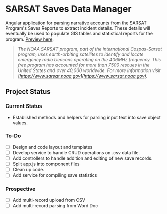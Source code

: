 # SARSAT Saves Data Manager
Angular application for parsing narrative accounts from the SARSAT Program's Saves Reports to extract incident details. These details will eventually be used to populate GIS tables and statistical reports for the program. [Preview here](https://rawgit.com/SgiobairOg/SavesDataManager/master/index.html).

>*The NOAA SARSAT program, part of the international Cospas-Sarsat program, uses earth-orbiting satellites to identify and locate emergency radio beacons operating on the 406MHz frequency. This free program has accounted for more than 7500 rescues in the United States and over 40,000 worldwide. For more information visit [https://www.sarsat.noaa.gov](https://www.sarsat.noaa.gov).*

## Project Status
### Current Status
- Established methods and helpers for parsing input text into save object values.

### To-Do
- [ ] Design and code layout and templates
- [ ] Develop service to handle CRUD operations on .csv data file.
- [ ] Add controllers to handle addition and editing of new save records.
- [ ] Split app.js into component files
- [ ] Clean up code.
- [ ] Add service for compiling save statistics

### Prospective
- [ ] Add multi-record upload from CSV
- [ ] Add multi-record parsing from Word Doc
